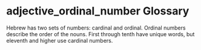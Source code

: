 # adjective_ordinal_number Glossary
Hebrew has two sets of numbers: cardinal and ordinal. Ordinal numbers describe the order of the nouns. First through tenth have unique words, but eleventh and higher use cardinal numbers.
